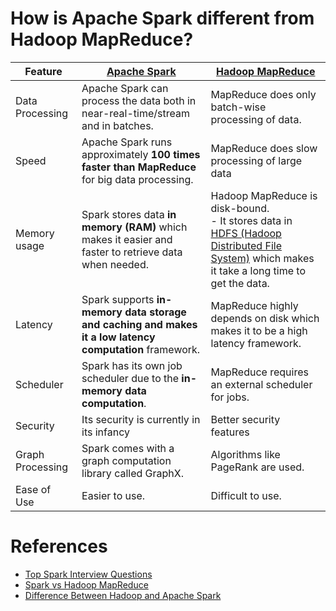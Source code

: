 
# How is Apache Spark different from Hadoop MapReduce?

| Feature          | [Apache Spark](ApacheSpark.md)                                                                          | [Hadoop MapReduce](../ApacheHadoop/Readme.md)                                                                                                                                                     | 
|------------------|---------------------------------------------------------------------------------------------------------|---------------------------------------------------------------------------------------------------------------------------------------------------------------------------------------------------|
| Data Processing  | Apache Spark can process the data both in near-real-time/stream and in batches.                         | MapReduce does only batch-wise processing of data.                                                                                                                                                | 
| Speed            | Apache Spark runs approximately **100 times faster than MapReduce** for big data processing.            | MapReduce does slow processing of large data                                                                                                                                                      | 
| Memory usage     | Spark stores data **in memory (RAM)** which makes it easier and faster to retrieve data when needed.    | Hadoop MapReduce is disk-bound. <br/>- It stores data in [HDFS (Hadoop Distributed File System)](../../11_FileStorageServicesHDFS/ApacheHDFS.md) which makes it take a long time to get the data. | 
| Latency          | Spark supports **in-memory data storage and caching and makes it a low latency computation** framework. | MapReduce highly depends on disk which makes it to be a high latency framework.                                                                                                                   | 
| Scheduler        | Spark has its own job scheduler due to the **in-memory data computation**.                              | MapReduce requires an external scheduler for jobs.                                                                                                                                                | 
| Security         | Its security is currently in its infancy                                                                | Better security features                                                                                                                                                                          |
| Graph Processing | Spark comes with a graph computation library called GraphX.                                             | Algorithms like PageRank are used.                                                                                                                                                                |
| Ease of Use      | Easier to use.                                                                                          | Difficult to use.                                                                                                                                                                                 |

# References
- [Top Spark Interview Questions](https://www.interviewbit.com/spark-interview-questions/)
- [Spark vs Hadoop MapReduce](https://www.integrate.io/blog/apache-spark-vs-hadoop-mapreduce/)
- [Difference Between Hadoop and Apache Spark](https://www.geeksforgeeks.org/difference-between-hadoop-and-apache-spark/?ref=lbp)